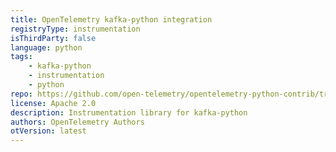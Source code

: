 ```yaml
---
title: OpenTelemetry kafka-python integration
registryType: instrumentation
isThirdParty: false
language: python
tags:
    - kafka-python
    - instrumentation
    - python
repo: https://github.com/open-telemetry/opentelemetry-python-contrib/tree/main/instrumentation/opentelemetry-instrumentation-kafka-python
license: Apache 2.0
description: Instrumentation library for kafka-python
authors: OpenTelemetry Authors
otVersion: latest
---
```

